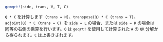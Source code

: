 ```julia
gemqrt!(side, trans, V, T, C)
```

`Q * C` を計算します（`trans = N`）、`transpose(Q) * C`（`trans = T`）、`adjoint(Q) * C`（`trans = C`）を `side = L` の場合、または `side = R` の場合は同等の右側の乗算を行います。`Q` は `geqrt!` を使用して計算された `A` の `QR` 分解から得られます。`C` は上書きされます。
